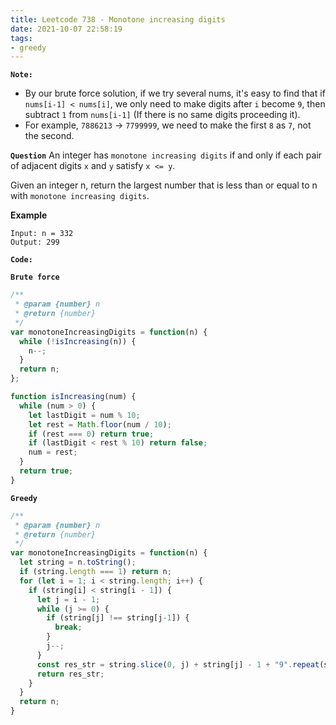 ```yaml
---
title: Leetcode 738 - Monotone increasing digits
date: 2021-10-07 22:58:19
tags:
- greedy
---
```

**`Note:`**
- By our brute force solution, if we try several nums, it's easy to find that if `nums[i-1] < nums[i]`, we only need to make digits after `i` become `9`, then subtract `1` from `nums[i-1]` (If there is no same digits proceeding it).
- For example, `7886213` -> `7799999`, we need to make the first `8` as `7`, not the second.

**`Question`**
An integer has `monotone increasing digits` if and only if each pair of adjacent digits `x` and `y` satisfy `x <= y`.

Given an integer n, return the largest number that is less than or equal to n with `monotone increasing digits`.

**Example**
```
Input: n = 332
Output: 299
```

**`Code:`**

**`Brute force`**
```javascript
/**
 * @param {number} n
 * @return {number}
 */
var monotoneIncreasingDigits = function(n) {
  while (!isIncreasing(n)) {
    n--;
  }
  return n;
};

function isIncreasing(num) {
  while (num > 0) {
    let lastDigit = num % 10;
    let rest = Math.floor(num / 10);
    if (rest === 0) return true;
    if (lastDigit < rest % 10) return false;
    num = rest;
  }
  return true;
}
```

**`Greedy`**
```javascript
/**
 * @param {number} n
 * @return {number}
 */
var monotoneIncreasingDigits = function(n) {
  let string = n.toString();
  if (string.length === 1) return n;
  for (let i = 1; i < string.length; i++) {
    if (string[i] < string[i - 1]) {
      let j = i - 1;
      while (j >= 0) {
        if (string[j] !== string[j-1]) {
          break;
        }
        j--;
      }
      const res_str = string.slice(0, j) + string[j] - 1 + "9".repeat(string.length - j - 1);
      return res_str;
    }
  }
  return n;
}
```